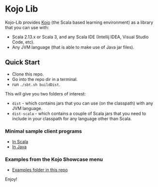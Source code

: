 # Kojo Lib

Kojo-Lib provides [Kojo](www.kojo.in) (the Scala based learning environment) as a library that you can use with:
- Scala 2.13.x or Scala 3, and any Scala IDE (Intellij IDEA, Visual Studio Code, etc).
- Any JVM language (that is able to make use of Java jar files).

## Quick Start
- Clone this repo.
- Go into the repo dir in a terminal.
- run `./sbt.sh buildDist`.

This will give you two folders of interest:
- `dist` - which contains jars that you can use (on the classpath) with any JVM language.
- `dist-scala` - which contains a couple of Scala jars that you need to include in your classpath for any language other than Scala.

### Minimal sample client programs
- [In Scala](https://github.com/litan/kojo-lib/blob/main/src/main/scala/driver/Main.scala)
- [In Java](https://github.com/litan/kojo-lib/blob/main/src/main/java/driver/Main4Java.java)

### Examples from the Kojo Showcase menu
- [Examples folder in this repo](https://github.com/litan/kojo-lib/tree/main/src/main/scala/example)

Enjoy!
